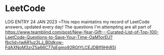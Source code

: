 # LeetCode
LOG ENTRY 24 JAN 2023
~This repo maintatins my record of LeetCode answers, updated every day!
The questions I'm attempting are all part of 
<a> https://www.teamblind.com/post/New-Year-Gift---Curated-List-of-Top-100-LeetCode-Questions-to-Save-Your-Time-OaM1orEU?fbclid=IwAR1uz3LJ_B0dkvw-FdAXNoM3zrZ5a66C77qEgmo92RGtYLCEJDBlf9HhR5I </a>
